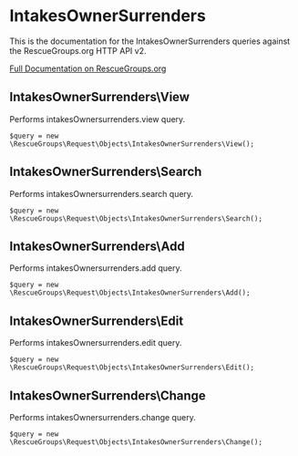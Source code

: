 # IntakesOwnerSurrenders

This is the documentation for the IntakesOwnerSurrenders queries against the RescueGroups.org HTTP API v2.

[Full Documentation on RescueGroups.org](https://userguide.rescuegroups.org/display/APIDG/Object+definitions#Objectdefinitions-intakesOwnersurrenders)

## IntakesOwnerSurrenders\View

Performs intakesOwnersurrenders.view query.

    $query = new \RescueGroups\Request\Objects\IntakesOwnerSurrenders\View();


## IntakesOwnerSurrenders\Search

Performs intakesOwnersurrenders.search query.

    $query = new \RescueGroups\Request\Objects\IntakesOwnerSurrenders\Search();


## IntakesOwnerSurrenders\Add

Performs intakesOwnersurrenders.add query.

    $query = new \RescueGroups\Request\Objects\IntakesOwnerSurrenders\Add();


## IntakesOwnerSurrenders\Edit

Performs intakesOwnersurrenders.edit query.

    $query = new \RescueGroups\Request\Objects\IntakesOwnerSurrenders\Edit();


## IntakesOwnerSurrenders\Change

Performs intakesOwnersurrenders.change query.

    $query = new \RescueGroups\Request\Objects\IntakesOwnerSurrenders\Change();


